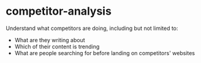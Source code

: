 # competitor-analysis

Understand what competitors are doing, including but not limited to:
* What are they writing about 
* Which of their content is trending
* What are people searching for before landing on competitors' websites
